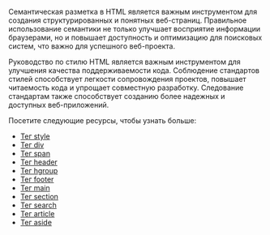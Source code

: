 Семантическая разметка в HTML является важным инструментом для создания структурированных и понятных веб-страниц. Правильное использование семантики не только улучшает восприятие информации браузерами, но и повышает доступность и оптимизацию для поисковых систем, что важно для успешного веб-проекта.

Руководство по стилю HTML является важным инструментом для улучшения качества поддерживаемости кода. Соблюдение стандартов стилей способствует легкости сопровождения проектов, повышает читаемость кода и упрощает совместную разработку. Следование стандартам также способствует созданию более надежных и доступных веб-приложений.

Посетите следующие ресурсы, чтобы узнать больше:
- [Тег style](Tag%20<style>/README.md)
- [Тег div](Tag%20<div>/README.md)
- [Тег span](Tag%20<span>/README.md)
- [Тег header](Tag%20<header>/README.md)
- [Тег hgroup](Tag%20<hgroup>/README.md)
- [Тег footer](Tag%20<footer>/README.md)
- [Тег main](Tag%20<main>/README.md)
- [Тег section](Tag%20<section>/README.md)
- [Тег search](Tag%20<search>/README.md)
- [Тег article](Tag%20<article>/README.md)
- [Тег aside](Tag%20<aside>/README.md)